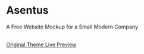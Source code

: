 <h1>Asentus</h1>
<p>A Free Website Mockup for a Small Modern Company</p>
<br>
<a href="https://preview.keenthemes.com/asentus/?_ga=2.55118507.1867303317.1635955227-138956333.1635955227">Original Theme Live Preview</a>
